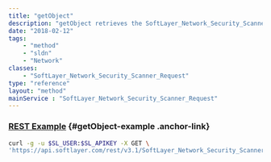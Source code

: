 ```yaml
---
title: "getObject"
description: "getObject retrieves the SoftLayer_Network_Security_Scanner_Request object whose ID number corresponds to the ID number of the init parameter passed to the SoftLayer_Network_Security_Scanner_Request service. You can only retrieve requests and reports that are assigned to your SoftLayer account. "
date: "2018-02-12"
tags:
    - "method"
    - "sldn"
    - "Network"
classes:
    - "SoftLayer_Network_Security_Scanner_Request"
type: "reference"
layout: "method"
mainService : "SoftLayer_Network_Security_Scanner_Request"
---
```


### [REST Example](#getObject-example) <a href="/article/rest/"><i class="fas fa-question"></i></a> {#getObject-example .anchor-link} 
```bash
curl -g -u $SL_USER:$SL_APIKEY -X GET \
'https://api.softlayer.com/rest/v3.1/SoftLayer_Network_Security_Scanner_Request/{SoftLayer_Network_Security_Scanner_RequestID}/getObject'
```
